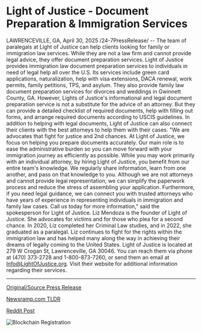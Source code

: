 # Light of Justice - Document Preparation & Immigration Services

LAWRENCEVILLE, GA, April 30, 2025 /24-7PressRelease/ -- The team of paralegals at Light of Justice can help clients looking for family or immigration law services. While they are not a law firm and cannot provide legal advice, they offer document preparation services.  Light of Justice provides immigration law document preparation services to individuals in need of legal help all over the U.S. Its services include green card applications, naturalization, help with visa extensions, DACA renewal, work permits, family petitions, TPS, and asylum. They also provide family law document preparation services for divorces and weddings in Gwinnett County, GA.   However, Lights of Justice's informational and legal document preparation service is not a substitute for the advice of an attorney. But they can provide a detailed checklist of required documents, help with filling out forms, and arrange required documents according to USCIS guidelines.  In addition to helping with legal documents, Light of Justice can also connect their clients with the best attorneys to help them with their cases.  "We are advocates that fight for justice and 2nd chances. At Light of Justice, we focus on helping you prepare documents accurately. Our main role is to ease the administrative burden so you can move forward with your immigration journey as efficiently as possible. While you may work primarily with an individual attorney, by hiring Light of Justice, you benefit from our entire team's knowledge. We regularly share information, learn from one another, and pass on that knowledge to you. Although we are not attorneys and cannot provide legal representation, we can simplify the paperwork process and reduce the stress of assembling your application. Furthermore, if you need legal guidance, we can connect you with trusted attorneys who have years of experience in representing individuals in immigration and family law cases. Call us today for more information," said the spokesperson for Light of Justice.  Liz Mendoza is the founder of Light of Justice. She advocates for victims and for those who plea for a second chance. In 2020, Liz completed her Criminal Law studies, and in 2022, she graduated as a paralegal. Liz continues to fight for the rights within the immigration law and has helped many along the way in achieving their dreams of legally coming to the United States.  Light of Justice is located at 279 W Crogan St, Lawrenceville, GA 30046. You can reach them via phone at (470) 373-2728 and 1-800-873-7260, or send them an email at Info@LightOfJustice.org. Visit their website for additional information regarding their services. 

---

[Original/Source Press Release](https://www.24-7pressrelease.com/press-release/522324/light-of-justice-document-preparation-immigration-services)
                    

[Newsramp.com TLDR](https://newsramp.com/curated-news/light-of-justice-provides-immigration-and-family-law-document-preparation-services-in-lawrenceville-ga/31497f4b9302a1c54a5aa8e989a67dd7) 

 



[Reddit Post](https://www.reddit.com/r/newsramp/comments/1kbameh/light_of_justice_provides_immigration_and_family/) 



![Blockchain Registration](https://cdn.newsramp.app/24-7PressRelease/qrcode/254/30/ulnaCHY6.webp)